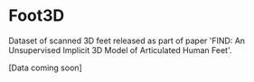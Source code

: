 # Foot3D
Dataset of scanned 3D feet released as part of paper 'FIND: An Unsupervised Implicit 3D Model of Articulated Human Feet'.

[Data coming soon]
